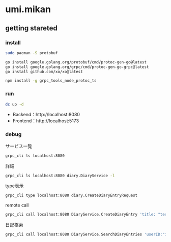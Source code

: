 # umi.mikan

## getting stareted

### install

```bash
sudo pacman -S protobuf
```

```bash
go install google.golang.org/protobuf/cmd/protoc-gen-go@latest
go install google.golang.org/grpc/cmd/protoc-gen-go-grpc@latest
go install github.com/xo/xo@latest
```

```bash
npm install -g grpc_tools_node_protoc_ts
```

### run

```bash
dc up -d
```

- Backend：http://localhost:8080
- Frontend：http://localhost:5173

### debug

サービス一覧

```bash
grpc_cli ls localhost:8080
```

詳細

```bash
grpc_cli ls localhost:8080 diary.DiaryService -l
```

type表示

```bash
grpc_cli type localhost:8080 diary.CreateDiaryEntryRequest
```

remote call

```bash
grpc_cli call localhost:8080 DiaryService.CreateDiaryEntry 'title: "test",content:"test"'
```

日記検索

```bash
grpc_cli call localhost:8080 DiaryService.SearchDiaryEntries 'userID:"id" keyword:"%日記%"'
```
